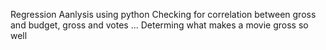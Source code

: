 Regression Aanlysis using python Checking for correlation between gross and budget, gross and votes ... Determing what makes a movie gross so well
